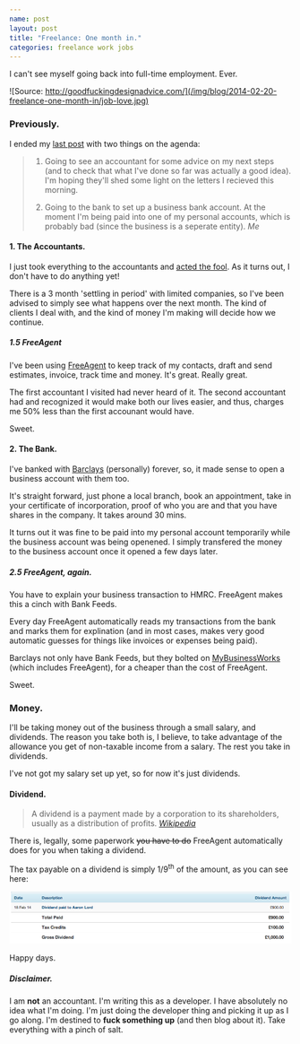 ```yaml
---
name: post
layout: post
title: "Freelance: One month in."
categories: freelance work jobs
---
```


I can't see myself going back into full-time employment. Ever.

![Source: http://goodfuckingdesignadvice.com/](/img/blog/2014-02-20-freelance-one-month-in/job-love.jpg)

### Previously.

I ended my [last post](/freelance-the-catch-up) with two things on the agenda:

> 1. Going to see an accountant for some advice on my next steps (and to check
that what I've done so far was actually a good idea). I'm hoping they'll shed some
light on the letters I recieved this morning.
>
> 2. Going to the bank to set up a business bank account. At the moment I'm being paid into
one of my personal accounts, which is probably bad (since the business is a seperate entity).
> <cite>Me</cite>

#### 1. The Accountants.

I just took everything to the accountants and [acted the fool](http://youtu.be/TA7gnSyuIik).
As it turns out, I don't have to do anything yet!

There is a 3 month 'settling in period' with limited companies, so I've been advised to
simply see what happens over the next month. The kind of clients I deal with, and the
kind of money I'm making will decide how we continue.

##### 1.5 FreeAgent

I've been using [FreeAgent](http://freeagent.com/) to keep track of my contacts,
draft and send estimates, invoice, track time and money. It's great. Really great.

The first accountant I visited had never heard of it. The second accountant had
and recognized it would make both our lives easier, and thus, charges me 50% less
than the first accounant would have.

Sweet.

#### 2. The Bank.

I've banked with [Barclays](http://barclays.co.uk/) (personally) forever, so, it
made sense to open a business account with them too.

It's straight forward, just phone a local branch, book an appointment, take in
your certificate of incorporation, proof of who you are and that you have
shares in the company. It takes around 30 mins.

It turns out it was fine to be paid into my personal account temporarily while
the business account was being openened.
I simply transfered the money to the business account once it opened a few days later.

##### 2.5 FreeAgent, again.

You have to explain your business transaction to HMRC. FreeAgent makes this a
cinch with Bank Feeds.

Every day FreeAgent automatically reads my transactions from
the bank and marks them for explination (and in most cases, makes very good
automatic guesses for things like invoices or expenses being paid).

Barclays not only have Bank Feeds, but they bolted on
[MyBusinessWorks](https://www.mybusinessworks.co.uk) (which includes FreeAgent),
for a cheaper than the cost of FreeAgent.

Sweet.

### Money.

I'll be taking money out of the business through a small salary, and dividends.
The reason you take both is, I believe, to take advantage of the allowance you
get of non-taxable income from a salary. The rest you take in dividends.

I've not got my salary set up yet, so for now it's just dividends.

#### Dividend.

> A dividend is a payment made by a corporation to its shareholders, usually as a distribution of profits.
> <cite>[Wikipedia](http://en.wikipedia.org/wiki/Dividend)</cite>

There is, legally, some paperwork <del>you have to do</del> FreeAgent automatically
does for you when taking a dividend.

The tax payable on a dividend is simply 1/9<sup>th</sup> of the amount, as you can see here:

![Dividend](/img/blog/2014-02-20-freelance-one-month-in/dividend.png)

Happy days.

#####  Disclaimer.

I am **not** an accountant. I'm writing this as a developer. I have absolutely
no idea what I'm doing. I'm just doing the developer thing and picking it up as
I go along. I'm destined to **fuck something up** (and then blog about it).
Take everything with a pinch of salt.
